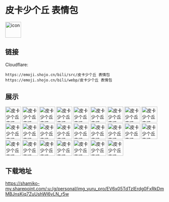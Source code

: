 # 皮卡少个丘 表情包
<img src="https://emoji.shojo.cn/bili/src/皮卡少个丘 表情包/icon.png" width="50" height="50" alt="icon">

## 链接
Cloudflare:
```
https://emoji.shojo.cn/bili/src/皮卡少个丘 表情包
https://emoji.shojo.cn/bili/webp/皮卡少个丘 表情包
```
## 展示
<img src="https://emoji.shojo.cn/bili/src/皮卡少个丘 表情包/皮卡少个丘 表情包-啊.png" width="50" height="50" alt="皮卡少个丘 表情包-啊">
<img src="https://emoji.shojo.cn/bili/src/皮卡少个丘 表情包/皮卡少个丘 表情包-偷笑.png" width="50" height="50" alt="皮卡少个丘 表情包-偷笑">
<img src="https://emoji.shojo.cn/bili/src/皮卡少个丘 表情包/皮卡少个丘 表情包-尴尬.png" width="50" height="50" alt="皮卡少个丘 表情包-尴尬">
<img src="https://emoji.shojo.cn/bili/src/皮卡少个丘 表情包/皮卡少个丘 表情包-切.png" width="50" height="50" alt="皮卡少个丘 表情包-切">
<img src="https://emoji.shojo.cn/bili/src/皮卡少个丘 表情包/皮卡少个丘 表情包-哭哭.png" width="50" height="50" alt="皮卡少个丘 表情包-哭哭">
<img src="https://emoji.shojo.cn/bili/src/皮卡少个丘 表情包/皮卡少个丘 表情包-嗯嗯.png" width="50" height="50" alt="皮卡少个丘 表情包-嗯嗯">
<img src="https://emoji.shojo.cn/bili/src/皮卡少个丘 表情包/皮卡少个丘 表情包-失魂落魄.png" width="50" height="50" alt="皮卡少个丘 表情包-失魂落魄">
<img src="https://emoji.shojo.cn/bili/src/皮卡少个丘 表情包/皮卡少个丘 表情包-看透了.png" width="50" height="50" alt="皮卡少个丘 表情包-看透了">
<img src="https://emoji.shojo.cn/bili/src/皮卡少个丘 表情包/皮卡少个丘 表情包-诶嘿.png" width="50" height="50" alt="皮卡少个丘 表情包-诶嘿">
<img src="https://emoji.shojo.cn/bili/src/皮卡少个丘 表情包/皮卡少个丘 表情包-思考.png" width="50" height="50" alt="皮卡少个丘 表情包-思考">
<img src="https://emoji.shojo.cn/bili/src/皮卡少个丘 表情包/皮卡少个丘 表情包-点赞.png" width="50" height="50" alt="皮卡少个丘 表情包-点赞">
<img src="https://emoji.shojo.cn/bili/src/皮卡少个丘 表情包/皮卡少个丘 表情包-激动.png" width="50" height="50" alt="皮卡少个丘 表情包-激动">
<img src="https://emoji.shojo.cn/bili/src/皮卡少个丘 表情包/皮卡少个丘 表情包-大笑.png" width="50" height="50" alt="皮卡少个丘 表情包-大笑">
<img src="https://emoji.shojo.cn/bili/src/皮卡少个丘 表情包/皮卡少个丘 表情包-重拳出击.png" width="50" height="50" alt="皮卡少个丘 表情包-重拳出击">
<img src="https://emoji.shojo.cn/bili/src/皮卡少个丘 表情包/皮卡少个丘 表情包-偷懒.png" width="50" height="50" alt="皮卡少个丘 表情包-偷懒">
<img src="https://emoji.shojo.cn/bili/src/皮卡少个丘 表情包/皮卡少个丘 表情包-地铁手机.png" width="50" height="50" alt="皮卡少个丘 表情包-地铁手机">
<img src="https://emoji.shojo.cn/bili/src/皮卡少个丘 表情包/皮卡少个丘 表情包-帅气逼人.png" width="50" height="50" alt="皮卡少个丘 表情包-帅气逼人">
<img src="https://emoji.shojo.cn/bili/src/皮卡少个丘 表情包/皮卡少个丘 表情包-打你.png" width="50" height="50" alt="皮卡少个丘 表情包-打你">
<img src="https://emoji.shojo.cn/bili/src/皮卡少个丘 表情包/皮卡少个丘 表情包-拳头硬了.png" width="50" height="50" alt="皮卡少个丘 表情包-拳头硬了">
<img src="https://emoji.shojo.cn/bili/src/皮卡少个丘 表情包/皮卡少个丘 表情包-被偷袭.png" width="50" height="50" alt="皮卡少个丘 表情包-被偷袭">
<img src="https://emoji.shojo.cn/bili/src/皮卡少个丘 表情包/皮卡少个丘 表情包-社恐.png" width="50" height="50" alt="皮卡少个丘 表情包-社恐">
<img src="https://emoji.shojo.cn/bili/src/皮卡少个丘 表情包/皮卡少个丘 表情包-比心.png" width="50" height="50" alt="皮卡少个丘 表情包-比心">
<img src="https://emoji.shojo.cn/bili/src/皮卡少个丘 表情包/皮卡少个丘 表情包-开香槟咯.png" width="50" height="50" alt="皮卡少个丘 表情包-开香槟咯">
<img src="https://emoji.shojo.cn/bili/src/皮卡少个丘 表情包/皮卡少个丘 表情包-指点.png" width="50" height="50" alt="皮卡少个丘 表情包-指点">
<img src="https://emoji.shojo.cn/bili/src/皮卡少个丘 表情包/皮卡少个丘 表情包-对不起.png" width="50" height="50" alt="皮卡少个丘 表情包-对不起">

## 下载地址

https://shamiko-my.sharepoint.com/:u:/g/personal/img_yuru_pro/EV6x05TdTzlErdg0FxRkDmMBJnsKiq7ZuUshWl6vLN_r5w